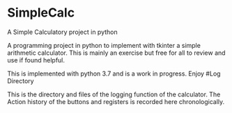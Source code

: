 # SimpleCalc
A Simple Calculatory project in python
  
A programming project in python to implement with tkinter a simple arithmetic calculator. This is mainly an exercise but free for all to review and use if found helpful.

This is implemented with python 3.7 and is a work in progress. Enjoy
#Log Directory
 
This is the directory and files of the logging function of the calculator. The Action history of the buttons and registers is 
recorded here chronologically.
 
